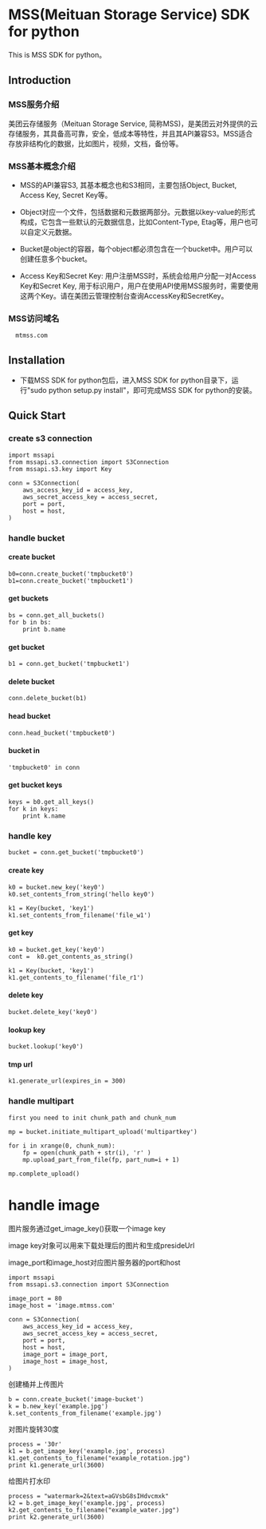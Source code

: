 # MSS(Meituan Storage Service) SDK for python

This is MSS SDK for python。

## Introduction

### MSS服务介绍
美团云存储服务（Meituan Storage Service, 简称MSS)，是美团云对外提供的云存储服务，其具备高可靠，安全，低成本等特性，并且其API兼容S3。MSS适合存放非结构化的数据，比如图片，视频，文档，备份等。

### MSS基本概念介绍
* MSS的API兼容S3, 其基本概念也和S3相同，主要包括Object, Bucket, Access Key, Secret Key等。

* Object对应一个文件，包括数据和元数据两部分。元数据以key-value的形式构成，它包含一些默认的元数据信息，比如Content-Type, Etag等，用户也可以自定义元数据。

* Bucket是object的容器，每个object都必须包含在一个bucket中。用户可以创建任意多个bucket。

* Access Key和Secret Key: 用户注册MSS时，系统会给用户分配一对Access Key和Secret Key, 用于标识用户，用户在使用API使用MSS服务时，需要使用这两个Key。请在美团云管理控制台查询AccessKey和SecretKey。

### MSS访问域名

```
  mtmss.com
```

## Installation
* 下载MSS SDK for python包后，进入MSS SDK for python目录下，运行"sudo python setup.py install"，即可完成MSS SDK for python的安装。

## Quick Start

### create s3 connection

    import mssapi
    from mssapi.s3.connection import S3Connection
    from mssapi.s3.key import Key

    conn = S3Connection(
        aws_access_key_id = access_key,
        aws_secret_access_key = access_secret,
        port = port,
        host = host,
    )

### handle bucket

#### create bucket
    b0=conn.create_bucket('tmpbucket0')
    b1=conn.create_bucket('tmpbucket1')

#### get buckets
    bs = conn.get_all_buckets()
    for b in bs:
        print b.name

#### get bucket
    b1 = conn.get_bucket('tmpbucket1')

#### delete bucket
    conn.delete_bucket(b1)

#### head bucket
    conn.head_bucket('tmpbucket0')

#### bucket in
    'tmpbucket0' in conn

#### get bucket keys
    keys = b0.get_all_keys()
    for k in keys:
        print k.name

### handle key
    bucket = conn.get_bucket('tmpbucket0')

#### create key
    k0 = bucket.new_key('key0')
    k0.set_contents_from_string('hello key0')

    k1 = Key(bucket, 'key1')
    k1.set_contents_from_filename('file_w1')

#### get key
    k0 = bucket.get_key('key0')
    cont =  k0.get_contents_as_string()

    k1 = Key(bucket, 'key1')
    k1.get_contents_to_filename('file_r1')

#### delete key
    bucket.delete_key('key0')

#### lookup key
    bucket.lookup('key0')

#### tmp url
    k1.generate_url(expires_in = 300)

### handle multipart
    first you need to init chunk_path and chunk_num

    mp = bucket.initiate_multipart_upload('multipartkey')

    for i in xrange(0, chunk_num):
        fp = open(chunk_path + str(i), 'r' )
        mp.upload_part_from_file(fp, part_num=i + 1)

    mp.complete_upload()

# handle image
图片服务通过get_image_key()获取一个image key

image key对象可以用来下载处理后的图片和生成presideUrl

image_port和image_host对应图片服务器的port和host

    import mssapi
    from mssapi.s3.connection import S3Connection

    image_port = 80 
    image_host = 'image.mtmss.com'

    conn = S3Connection(
        aws_access_key_id = access_key,
        aws_secret_access_key = access_secret,
        port = port,
        host = host,
        image_port = image_port,
        image_host = image_host,
    )
    
创建桶并上传图片

    b = conn.create_bucket('image-bucket')
    k = b.new_key('example.jpg')
    k.set_contents_from_filename('example.jpg')

对图片旋转30度

    process = '30r'
    k1 = b.get_image_key('example.jpg', process)
    k1.get_contents_to_filename("example_rotation.jpg")
    print k1.generate_url(3600)

给图片打水印

    process = "watermark=2&text=aGVsbG8sIHdvcmxk"
    k2 = b.get_image_key('example.jpg', process)
    k2.get_contents_to_filename("example_water.jpg")
    print k2.generate_url(3600)
